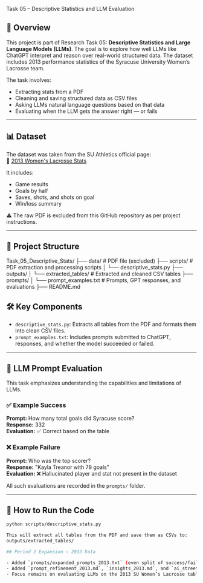Task 05 – Descriptive Statistics and LLM Evaluation

## 📘 Overview

This project is part of Research Task 05: **Descriptive Statistics and Large Language Models (LLMs)**. The goal is to explore how well LLMs like ChatGPT interpret and reason over real-world structured data. The dataset includes 2013 performance statistics of the Syracuse University Women’s Lacrosse team.

The task involves:
- Extracting stats from a PDF
- Cleaning and saving structured data as CSV files
- Asking LLMs natural language questions based on that data
- Evaluating when the LLM gets the answer right — or fails

---

## 📊 Dataset

The dataset was taken from the SU Athletics official page:  
🔗 [2013 Women's Lacrosse Stats](https://cuse.com/sports/2013/1/16/WLAX_0116134638)

It includes:
- Game results  
- Goals by half  
- Saves, shots, and shots on goal  
- Win/loss summary  

⚠️ The raw PDF is excluded from this GitHub repository as per project instructions.

---

## 🧱 Project Structure

Task_05_Descriptive_Stats/
├── data/ # PDF file (excluded)
├── scripts/ # PDF extraction and processing scripts
│ └── descriptive_stats.py
├── outputs/
│ └── extracted_tables/ # Extracted and cleaned CSV tables
├── prompts/
│ └── prompt_examples.txt # Prompts, GPT responses, and evaluations
├── README.md

## 🛠 Key Components

- `descriptive_stats.py`: Extracts all tables from the PDF and formats them into clean CSV files.
- `prompt_examples.txt`: Includes prompts submitted to ChatGPT, responses, and whether the model succeeded or failed.

---

## 🧠 LLM Prompt Evaluation

This task emphasizes understanding the capabilities and limitations of LLMs.

### ✅ Example Success
**Prompt:** How many total goals did Syracuse score?  
**Response:** 332  
**Evaluation:** ✅ Correct based on the table

### ❌ Example Failure
**Prompt:** Who was the top scorer?  
**Response:** "Kayla Treanor with 79 goals"  
**Evaluation:** ❌ Hallucinated player and stat not present in the dataset

All such evaluations are recorded in the `prompts/` folder.

---

## 🚀 How to Run the Code

```bash
python scripts/descriptive_stats.py

This will extract all tables from the PDF and save them as CSVs to:
outputs/extracted_tables/ 

## Period 2 Expansion — 2013 Data

- Added `prompts/expanded_prompts_2013.txt` (even split of success/failure prompts).
- Added `prompt_refinement_2013.md`, `insights_2013.md`, and `ai_street_interview_2013.md`.
- Focus remains on evaluating LLMs on the 2013 SU Women’s Lacrosse tables (goals, saves, shots, SOG, record).